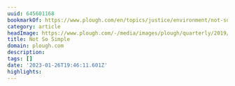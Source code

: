 ```yaml
---
uuid: 645601168
bookmarkOf: https://www.plough.com/en/topics/justice/environment/not-so-simple
category: article
headImage: https://www.plough.com/-/media/images/plough/quarterly/2019/21summercapitalism/21boyle/q21boyle268social.jpg?la=en
title: Not So Simple
domain: plough.com
description:
tags: []
date: '2023-01-26T19:46:11.601Z'
highlights:
---
```



